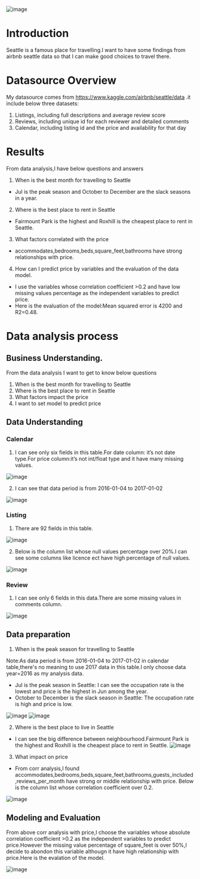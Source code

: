 ![image](https://user-images.githubusercontent.com/30916036/129551845-5bdab939-e32e-4940-9bd2-613bae7bbbf4.png)

# Introduction
Seattle is a famous place for travelling.I want to have some findings from airbnb seattle data so that I can make good choices to travel there.

# Datasource Overview
My datasource comes from https://www.kaggle.com/airbnb/seattle/data .it include below three datasets:
1. Listings, including full descriptions and average review score
2. Reviews, including unique id for each reviewer and detailed comments
3. Calendar, including listing id and the price and availability for that day

# Results
From data analysis,I have below questions and answers
1. When is the best month for travelling to Seattle
- Jul is the peak season and October to December are the slack seasons in a year.

2. Where is the best place to rent in Seattle
- Fairmount Park is the highest and Roxhill is the cheapest place to rent in Seattle.

3. What factors correlated with the price
- accommodates,bedrooms,beds,square_feet,bathrooms have strong relationships with price.

4. How can I predict price by variables and the evaluation of the data model.
- I use the variables whose correlation coefficient >0.2 and have low missing values percentage as the independent variables to predict price. 
- Here is the evaluation of the model:Mean squared error is 4200 and R2=0.48.


# Data analysis process
## Business Understanding.
From the data analysis I want to get to know below questions
1. When is the best month for travelling to Seattle
2. Where is the best place to rent in Seattle
3. What factors impact the price
4. I want to set model to predict price

## Data Understanding
### Calendar
1. I can see only six fields in this table.For date column: it’s not date type.For price column:it’s not int/float type and it have many missing values.

![image](https://user-images.githubusercontent.com/30916036/129543154-952ace67-4034-4c61-b4c7-20b00f340db7.png)


2. I can see that data period is from 2016-01-04 to 2017-01-02

![image](https://user-images.githubusercontent.com/30916036/129543216-0ab6b2ef-ecf5-41bd-8934-3d5a1666eb44.png)

### Listing
1. There are 92 fields in this table.

![image](https://user-images.githubusercontent.com/30916036/129543469-cb139987-c832-486c-a32e-f494141bfa65.png)

2. Below is the column list whose null values percentage over 20%.I can see some columns like licence ect have high percentage of null values.

![image](https://user-images.githubusercontent.com/30916036/129653862-85f70fc6-d48a-482f-9764-d0f9318f0612.png)


### Review
1. I can see only  6 fields in this data.There are some missing values in comments column.

![image](https://user-images.githubusercontent.com/30916036/129543654-33c1815e-838e-4f17-9199-e0b2192ea9dc.png)

## Data preparation
1. When is the peak season for travelling to Seattle

Note:As data period is from 2016-01-04 to 2017-01-02 in calendar table,there's no meaning to use 2017 data in this table.I only choose data year=2016 as my analysis data.
- Jul is the peak season in Seattle: I can see the occupation rate is the lowest and price is the highest in Jun among the year.
- October to December is the slack season in Seattle: The occupation rate is high and price is low.

![image](https://user-images.githubusercontent.com/30916036/129544914-5a0dbdcd-4dd7-4d25-a077-3d3047997d55.png)
![image](https://user-images.githubusercontent.com/30916036/129544958-caced60d-7631-4cb8-b2aa-077bbd63de95.png)


2. Where is the best place to live in Seattle

- I can see the big difference between neighbourhood.Fairmount Park is the highest and Roxhill is the cheapest place to rent in Seattle.
![image](https://user-images.githubusercontent.com/30916036/129546727-215b1f65-d48a-4604-a552-79ca79524111.png)


3. What impact on price
- From corr analysis,I found accommodates,bedrooms,beds,square_feet,bathrooms,guests_included,reviews_per_month have strong or middle relationship with price.
Below is the column list whose correlation coefficient over 0.2.

![image](https://user-images.githubusercontent.com/30916036/129654853-de8fb647-b957-4e87-abac-b5b0bb8db365.png)


## Modeling and Evaluation
From above corr analysis with price,I choose the variables whose absolute correlation coefficient >0.2 as the independent variables to predict price.However the missing value percentage of square_feet is over 50%,I decide to abondon this variable althougn it have high relationship with price.Here is the evalation of the model.

![image](https://user-images.githubusercontent.com/30916036/129565294-62869f8a-9235-4d93-8380-c7f355e8d97d.png)


